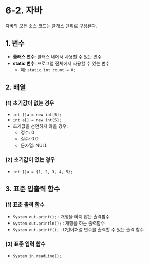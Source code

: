 # 6-2. 자바

자바의 모든 소스 코드는 클래스 단위로 구성된다.

## 1. 변수
- **클래스 변수**: 클래스 내에서 사용할 수 있는 변수
- **static 변수**: 프로그램 전체에서 사용할 수 있는 변수 
  - 예: `static int count = 0;`

## 2. 배열
### (1) 초기값이 없는 경우
- `int []a = new int[5];`
- `int a[] = new int[5];`
- 초기값을 선언하지 않을 경우:
  - 정수: 0
  - 실수: 0.0
  - 문자열: NULL

### (2) 초기값이 있는 경우
- `int []a = {1, 2, 3, 4, 5};`

## 3. 표준 입출력 함수
### (1) 표준 출력 함수
- `System.out.print();` : 개행을 하지 않는 출력함수
- `System.out.println();` : 개행을 하는 출력함수
- `System.out.printf();` : C언어처럼 변수를 출력할 수 있는 출력 함수

### (2) 표준 입력 함수
- `System.in.readLine();`

###
